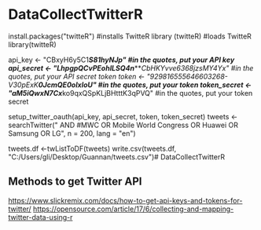 # DataCollectTwitterR
install.packages("twitteR") #installs TwitteR library (twitteR) #loads TwitteR
library(twitteR)

api_key <- "CBxyH6y5C1*******S81hyNJp" #in the quotes, put your API key 
api_secret <- "LhpgpQCvPEohILSQ4n**********CbHKYvve6368jzsMY4Yx" #in the quotes, put your API secret token
token <- "929816555646603268-V30pExK********0JcmQE0olxloU" #in the quotes, put your token 
token_secret <- "aM5iQwxN7Cx*********ko9qxQSpKLjBHtttK3qPVQ" #in the quotes, put your token secret

setup_twitter_oauth(api_key, api_secret, token, token_secret)
tweets <- searchTwitter(" AND #MWC OR Mobile World Congress OR Huawei OR Samsung OR LG", n = 200, lang = "en")

tweets.df <-twListToDF(tweets)
write.csv(tweets.df, "C:/Users/gli/Desktop/Guannan/tweets.csv")# DataCollectTwitterR

## Methods to get Twitter API
https://www.slickremix.com/docs/how-to-get-api-keys-and-tokens-for-twitter/
https://opensource.com/article/17/6/collecting-and-mapping-twitter-data-using-r
